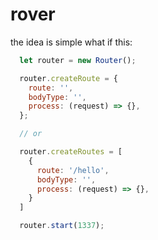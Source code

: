 # rover

the idea is simple what if this:

```javascript
  let router = new Router(); 

  router.createRoute = {
    route: '',
    bodyType: '',
    process: (request) => {},
  };

  // or

  router.createRoutes = [
    {
      route: '/hello',
      bodyType: '',
      process: (request) => {},
    }
  ]

  router.start(1337);
```